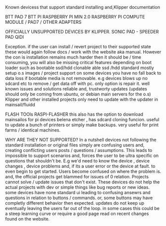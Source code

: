 Known devicess that support standard installing and,Klipper documentation 

BTT PAD 7 
BTT PI 
RASPBERRY PI MIN 2.0 
RASPBERRY PI COMPUTE MODULE / PAD7 / OTHER ADAPTERS 

OFFICIALLY UNSUPPORTED DEVICES BY KLIPPER. 
SONIC PAD - 
SPEEDER PAD 
QIDI 

Exception. if the user can install / revert project to their supported state these would again follow docs / work with the website aka manual. 
However the con is installation remains much harder then it should be / time consuming,  you will also be missing critical features depending on boot loader such as 
bootable ssd/hdd
clonable able ssd /hdd 
standard mostly setup o.s images / project support
on some devices you have no fall back to data loss if bootable media is not removable. e.g devices blows up no sdcard etc to remove / get data off with pc. 
only option is repair it. 
well known issues and solutions 
reliable and, trustworty updates  (updates should only be coming from ubuntu, or debian main servers for the o.s) Klipper and other installed projects only need to update with the updater in mainsail/fluidd

FLASH TOOls  RASPI-FLASHER this also has the option to download mainsailos for pi devices 
belena etcher , has sdcard cloning funcion. useful to update a bunch of printers or simply make backups. very useful for print farms / identical machines. 




WHY ARE THEY NOT SUPPORTED? 
In a nutshell devices not following the standard installation or original files simply are confusing users and, creating conflicting users posts / questions / assumptions. 
This leads to impossible to support scenarios and, forces the user to be ultra specific on questions that shouldn't be.  E.g we'd need to know the device , device changes , device problems and, if its a user error or the device at fault. 
to even begin to get started. 
Users become confused on where the problem is. and, the official projects get blammed for issues of 0 relation. 
Projects cannot solve / update issues that don't exist. 
These devices do not help the actual projects with dev or simple things like bug reports or new ideas. 
some devices have none standard ui leading to confusing ansewrs and questions in relation to buttons / commands. or, some buttons may have completly different behavior then expected. 
updates do not keep up eventually leaving the users far out of the loop. in some cases this could be a steep learning curve or require a good page read on recent changes found on the website. 
